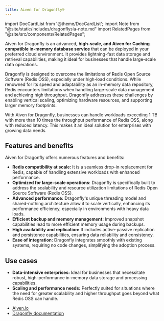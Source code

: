 ```yaml
---
title: Aiven for Dragonfly®
---
```


import DocCardList from '@theme/DocCardList';
import Note from "@site/static/includes/dragonflysla-note.md"
import RelatedPages from "@site/src/components/RelatedPages";

Aiven for Dragonfly is an advanced, **high-scale, and Aiven for Caching compatible in-memory database service** that can be deployed in your preferred cloud environment.
It provides lightning-fast data storage and retrieval capabilities, making it ideal for
businesses that handle large-scale data operations.

Dragonfly is designed to overcome the limitations of Redis Open Source
Software (Redis OSS), especially under high-load conditions. While
renowned for its speed and adaptability as an in-memory data repository,
Redis encounters limitations when handling large-scale data management
and achieving high throughput. Dragonfly addresses these challenges by
enabling vertical scaling, optimizing hardware resources, and supporting
larger memory footprints.

With Aiven for Dragonfly, businesses can handle workloads exceeding 1 TB
with more than 10 times the throughput performance of Redis OSS, along
with reduced latency. This makes it an ideal solution for enterprises
with growing data needs.

<Note/>

## Features and benefits

Aiven for Dragonfly offers numerous features and benefits:

-   **Redis compatibility at scale:** It is a seamless drop-in
    replacement for Redis, capable of handling extensive workloads with
    enhanced performance.
-   **Optimized for large-scale operations:** Dragonfly is specifically
    built to address the scalability and resource utilization
    limitations of Redis Open Source Software (Redis OSS).
-   **Advanced performance:** Dragonfly's unique threading model and
    shared-nothing architecture allow it to scale vertically, enhancing
    its performance efficiency, especially in environments with heavy
    data loads.
-   **Efficient backup and memory management:** Improved snapshot
    capabilities lead to more efficient memory usage during backups.
-   **High availability and replication:** It includes active-passive
    replication and persistence capabilities, ensuring data reliability
    and consistency.
-   **Ease of integration:** Dragonfly integrates smoothly with existing
    systems, requiring no code changes, simplifying the adoption
    process.

## Use cases

-   **Data-intensive enterprises:** Ideal for businesses that
    necessitate robust, high-performance in-memory data storage and
    processing capabilities.
-   **Scaling and performance needs:** Perfectly suited for situations
    where the need for greater scalability and higher throughput goes
    beyond what Redis OSS can handle.

<!-- vale off -->
<RelatedPages/>
<!-- vale on -->

- [Aiven.io](https://aiven.io/dragonfly)
- [Dragonfly documentation](https://www.dragonflydb.io/docs)
